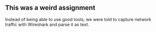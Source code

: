 ## This was a weird assignment
Instead of being able to use good tools, we were told to capture
network traffic with Wireshark and parse it as text.
